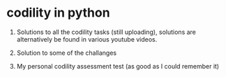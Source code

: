 # codility in python

1) Solutions to all the codility tasks (still uploading), solutions are alternatively be found in various youtube videos.

2) Solution to some of the challanges

3) My personal codility assessment test (as good as I could remember it)
